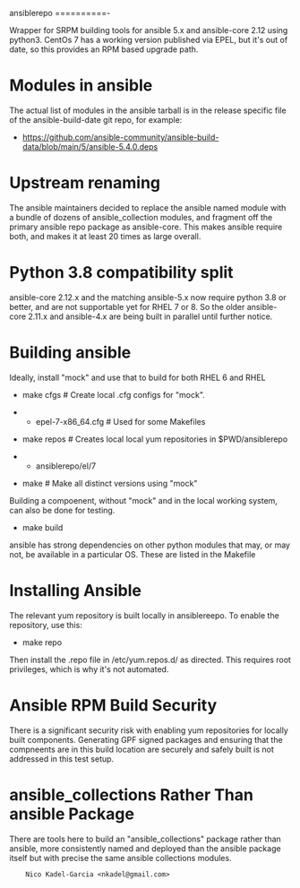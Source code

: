 ansiblerepo
==========-

Wrapper for SRPM building tools for ansible 5.x and ansible-core 2.12
using python3. CentOs 7 has a working version published via EPEL, but
it's out of date, so this provides an RPM based upgrade path.

Modules in ansible
==================

The actual list of modules in the ansible tarball is in the release
specific file of the ansible-build-date git repo, for example:

* https://github.com/ansible-community/ansible-build-data/blob/main/5/ansible-5.4.0.deps

Upstream renaming
=================

The ansible maintainers decided to replace the ansible named module
with a bundle of dozens of ansible_collection modules, and fragment
off the primary ansible repo package as ansible-core. This makes
ansible require both, and makes it at least 20 times as large overall.

Python 3.8 compatibility split
==============================

ansible-core 2.12.x and the matching ansible-5.x now require python
3.8 or better, and are not supportable yet for RHEL 7 or 8. So the
older ansible-core 2.11.x and ansible-4.x are being built in parallel
until further notice.

Building ansible
===============

Ideally, install "mock" and use that to build for both RHEL 6 and RHEL

* make cfgs # Create local .cfg configs for "mock".
* * epel-7-x86_64.cfg # Used for some Makefiles

* make repos # Creates local local yum repositories in $PWD/ansiblerepo
* * ansiblerepo/el/7

* make # Make all distinct versions using "mock"

Building a compoenent, without "mock" and in the local working system,
can also be done for testing.

* make build

ansible has strong dependencies on other python modules that may, or may not,
be available in a particular OS. These are listed in the Makefile

Installing Ansible
=================

The relevant yum repository is built locally in ansiblereepo. To enable the repository, use this:

* make repo

Then install the .repo file in /etc/yum.repos.d/ as directed. This
requires root privileges, which is why it's not automated.

Ansible RPM Build Security
====================

There is a significant security risk with enabling yum repositories
for locally built components. Generating GPF signed packages and
ensuring that the compneents are in this build location are securely
and safely built is not addressed in this test setup.

ansible_collections Rather Than ansible Package
===============================================

There are tools here to build an "ansible_collections" package rather
than ansible, more consistently named and deployed than the ansible
package itself but with precise the same ansible collections modules.


		Nico Kadel-Garcia <nkadel@gmail.com>
